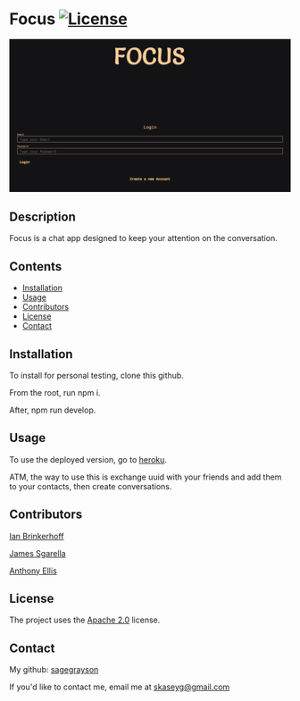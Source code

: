 # Focus [![License](https://img.shields.io/badge/License-Apache_2.0-blue.svg)](https://opensource.org/licenses/Apache-2.0)

![screenshot](./assets/screenshot.png)

## Description

Focus is a chat app designed to keep your attention on the conversation.

## Contents

-   [Installation](#installation)
-   [Usage](#usage)
-   [Contributors](#contributors)
-   [License](#license)
-   [Contact](#contact)

## Installation

To install for personal testing, clone this github.

From the root, run npm i.

After, npm run develop.

## Usage

To use the deployed version, go to [heroku](https://focus-deploy.herokuapp.com/).

ATM, the way to use this is exchange uuid with your friends and add them to your contacts, then create conversations.

## Contributors

[Ian Brinkerhoff](https://github.com/ianbrinkerhoff09)

[James Sgarella](https://github.com/Jimbo8702)

[Anthony Ellis](https://github.com/aellis07)

## License

The project uses the [Apache 2.0](https://www.apache.org/licenses/LICENSE-2.0) license.

## Contact

My github: [sagegrayson](https://github.com/sagegrayson)

If you'd like to contact me, email me at [skaseyg@gmail.com](mailto:skaseyg@gmail.com)
